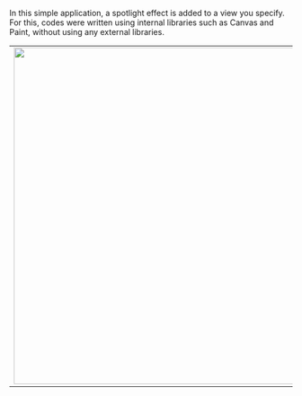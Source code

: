 In this simple application, a spotlight effect is added to a view you specify. 
For this, codes were written using internal libraries such as Canvas and Paint, without using any external libraries.

<table>
  <tr>
    <td>
      <img height="600" src="https://github.com/user-attachments/assets/e8376c50-9e19-4234-bfd5-ad20ca7824b3" />
    </td>
    <td>
    <div>
  
  
  [Screen_recording_20250201_221717.webm](https://github.com/user-attachments/assets/0b4318cc-ad14-4d9d-9b66-69296a2b0816)
</div>
    </td>
  </tr>
</table>



###


